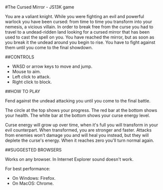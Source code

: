 #The Cursed Mirror - JS13K game

You are a valiant knight. While you were fighting an evil and powerful warlock you have been cursed: from time to time you transform into your nemesis, a vicious villain. In order to break free from the curse you had to travel to a undead-ridden land looking for a cursed mirror that has been used to cast the spell on you. You have reached the mirror, but as soon as you break it the undead around you begin to rise. You have to fight against them until you come to the final showdown.

##CONTROLS

- WASD or arrow keys to move and jump.
- Mouse to aim.
- Left click to attack.
- Right click to block.

##HOW TO PLAY

Fend against the undead attacking you until you come to the final battle.

The circle at the top shows your progress.
The red bar at the bottom shows your health.
The white bar at the bottom shows your curse energy level.

Curse energy will grow up over time, when it's full you will transform in your evil counterpart. When transformed, you are stronger and faster. Attacks from enemies won't damage you and will heal you instead, but they will deplete the curse's energy. When it reaches zero you'll turn normal again.

##SUGGESTED BROWSERS

Works on any browser. In Internet Explorer sound doesn't work.

For best performance:

- On Windows: Firefox.
- On MacOS: Chrome.
